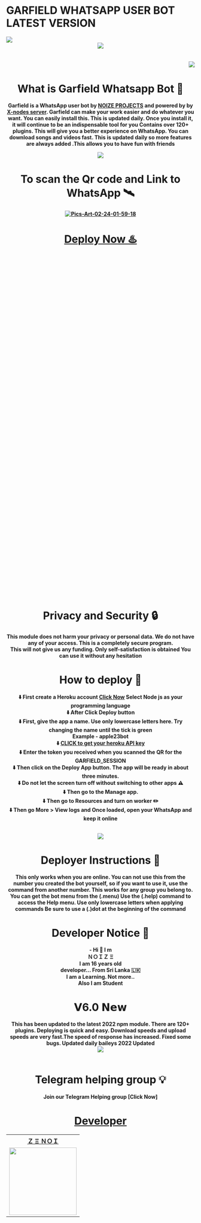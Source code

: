 # GARFIELD WHATSAPP USER BOT LATEST VERSION
<img src="/TempCloud/PicsArt_22-04-15_08-12-34-740.png">

<br>
<center><img src="/TempCloud/PicsArt_22-04-15_10-13-49-205.png"><center>
  
 <br>
  <br>
  <span style="float:right;"><img src="/TempCloud/PicsArt_22-04-14_23-29-34-684.png"></span>

  <br>
 
<b><h1>What is Garfield Whatsapp Bot 🐼</h1></b>
<b>Garfield is a WhatsApp user bot by [NOIZE PROJECTS](https://github.com/Zenoixnoize) 
and powered by by [X-nodes server](https://www.npmjs.com/package/aurora-npm).
Garfield can make your work easier and do whatever you want. You can easily install this. This is updated daily. Once you install it, it will continue to be an indispensable tool for you
Contains over 120+ plugins. This will give you a better experience on WhatsApp. You can download songs and videos fast. This is updated daily so more features are always added
.This allows you to have fun with friends<b>
 
  <img src="/TempCloud/PicsArt_22-04-15_10-07-10-712.png">
    
  <b><h1>To scan the Qr code and Link to WhatsApp 🛰️</b></h1>
  
 <center>


<a href="https://replit.com/@zenoi/GARFIELD-v60-QR-GENERTOR?v=1"><img src="/TempCloud/PicsArt_22-04-16_22-52-38-348.png" alt="Pics-Art-02-24-01-59-18">
<br>
   <b><h1>Deploy Now ♨️</b></h1>
   <a href="https://dashboard.heroku.com/new?button-url=https%3A%2F%2Fgithub.com%2FZenoixnoize%2FGARFIELD-6.0%2Fblob%2Fmain%2FREADME.md&template=https%3A%2F%2Fgithub.com%2FZenoixnoize%2FGARFIELD-6.0"><img src="/TempCloud/PicsArt_22-04-15_12-59-28-786.png" width="1,237.5" height="898.5"></a>
<br>
<b><h1>Privacy and Security 🔒</h1></b>
This module does not harm your privacy or personal data. We do not have any of your access. This is a completely secure program.     
     This will not give us any funding. Only self-satisfaction is obtained
You can use it without any hesitation
  <br>
     <b><h1>How to deploy 🍎</h1></b></html>
     
  ⬇️ First create a Heroku account  [Click Now](https://signup.heroku.com/) Select Node js as your programming language
   <br>
  ⬇️ After Click Deploy button
   <br>
   ⬇️ First, give the app a name. Use only lowercase letters here. Try changing the name until the tick is green
   <br>
   Example - apple23bot
   <br>
   ⬇️ [CLICK to get your heroku API key](https://dashboard.heroku.com/account)
  <br>
   ⬇️ Enter the token you received when you scanned the QR for the  **GARFIELD_SESSION**
   <br> 
   ⬇️ Then click on the Deploy App button. The app will be ready in about three minutes. 
   <br>
   ⬇️ Do not let the screen turn off without switching to other apps ⚠️ 
  <br>
   ⬇️ Then go to the Manage app.
   <br>
   ⬇️ Then go to Resources and turn on worker ✏️ 
   <br>
   ⬇️ Then go More > View logs and Once loaded, open your WhatsApp and keep it online
<br>
   <br>
  <center><img src="/TempCloud/cover.png">
    <h1><b>Deployer Instructions 🍿</h1></b>
 <b> This only works when you are online. You can not use this from the number you created the bot yourself, so if you want to use it, use the command from another number.
This works for any group you belong to.
You can get the bot menu from the (.menu)
Use the (.help) command to access the Help menu.
Use only lowercase letters when applying commands
Be sure to use a (.)dot at the beginning of the command  </b>
  <h1><b>Developer Notice 💌</h1></b>
<b> - Hi 🥰 I m
      <br>
ＮＯＩＺ Ξ
      <br>
I am 16 years old
      <br>
developer... From Sri Lanka 🇱🇰
      <br>
I am a Learning. Not more..
      <br>
Also I am Student 
    </b></b>

   <h1>𝗩6.0 𝗡𝗲𝘄</h1>
   <b>This has been updated to the latest 2022 npm module. There are 120+ plugins. Deploying is quick and easy. Download speeds and upload speeds are very fast.The speed of response has increased. Fixed some bugs. Updated daily baileys 2022 Updated</b>    
  <br>
  <center><img src="/TempCloud/ezgif-1-d094ccfb2c.gif"></center>
  <br>
  </html>
    </html>
    </html>
  <h1> Telegram helping group 💡 </h1>
Join our Telegram Helping group [Click Now]<a href="https://t.me/+Sz9DrxO1Bp80Y2U9" You can get any help by joining this group to get help
   
  <br>
    <h1>Developer</h1>
    <b><table><tr><th>Ｚ Ξ ＮＯＩ</th></tr><tr><td><a href="https://github.com/Zenoixnoize"><img src="https://i.ibb.co/mBVtxkp/Screenshot-20220218-213033.jpg" width="180"</td></tr></b>

</html>


  
